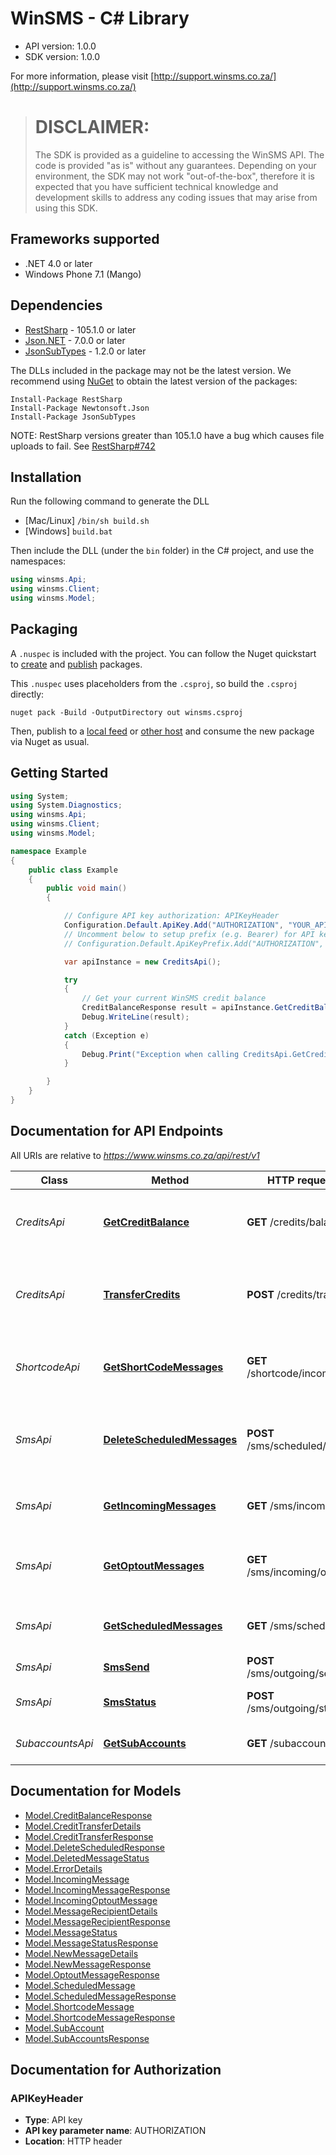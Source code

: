 # WinSMS - C# Library

- API version: 1.0.0
- SDK version: 1.0.0

For more information, please visit [http://support.winsms.co.za/](http://support.winsms.co.za/)
> # DISCLAIMER:
> The SDK is provided as a guideline to accessing the WinSMS API. The code is provided "as is" without any guarantees. Depending on your environment, the SDK may not work "out-of-the-box", therefore it is expected that you have sufficient technical knowledge and development skills to address any coding issues that may arise from using this SDK.

<a name="frameworks-supported"></a>
## Frameworks supported
- .NET 4.0 or later
- Windows Phone 7.1 (Mango)

<a name="dependencies"></a>
## Dependencies
- [RestSharp](https://www.nuget.org/packages/RestSharp) - 105.1.0 or later
- [Json.NET](https://www.nuget.org/packages/Newtonsoft.Json/) - 7.0.0 or later
- [JsonSubTypes](https://www.nuget.org/packages/JsonSubTypes/) - 1.2.0 or later

The DLLs included in the package may not be the latest version. We recommend using [NuGet](https://docs.nuget.org/consume/installing-nuget) to obtain the latest version of the packages:
```
Install-Package RestSharp
Install-Package Newtonsoft.Json
Install-Package JsonSubTypes
```

NOTE: RestSharp versions greater than 105.1.0 have a bug which causes file uploads to fail. See [RestSharp#742](https://github.com/restsharp/RestSharp/issues/742)

<a name="installation"></a>
## Installation
Run the following command to generate the DLL
- [Mac/Linux] `/bin/sh build.sh`
- [Windows] `build.bat`

Then include the DLL (under the `bin` folder) in the C# project, and use the namespaces:
```csharp
using winsms.Api;
using winsms.Client;
using winsms.Model;
```
<a name="packaging"></a>
## Packaging

A `.nuspec` is included with the project. You can follow the Nuget quickstart to [create](https://docs.microsoft.com/en-us/nuget/quickstart/create-and-publish-a-package#create-the-package) and [publish](https://docs.microsoft.com/en-us/nuget/quickstart/create-and-publish-a-package#publish-the-package) packages.

This `.nuspec` uses placeholders from the `.csproj`, so build the `.csproj` directly:

```
nuget pack -Build -OutputDirectory out winsms.csproj
```

Then, publish to a [local feed](https://docs.microsoft.com/en-us/nuget/hosting-packages/local-feeds) or [other host](https://docs.microsoft.com/en-us/nuget/hosting-packages/overview) and consume the new package via Nuget as usual.

<a name="getting-started"></a>
## Getting Started

```csharp
using System;
using System.Diagnostics;
using winsms.Api;
using winsms.Client;
using winsms.Model;

namespace Example
{
    public class Example
    {
        public void main()
        {

            // Configure API key authorization: APIKeyHeader
            Configuration.Default.ApiKey.Add("AUTHORIZATION", "YOUR_API_KEY");
            // Uncomment below to setup prefix (e.g. Bearer) for API key, if needed
            // Configuration.Default.ApiKeyPrefix.Add("AUTHORIZATION", "Bearer");

            var apiInstance = new CreditsApi();

            try
            {
                // Get your current WinSMS credit balance
                CreditBalanceResponse result = apiInstance.GetCreditBalance();
                Debug.WriteLine(result);
            }
            catch (Exception e)
            {
                Debug.Print("Exception when calling CreditsApi.GetCreditBalance: " + e.Message );
            }

        }
    }
}
```

<a name="documentation-for-api-endpoints"></a>
## Documentation for API Endpoints

All URIs are relative to *https://www.winsms.co.za/api/rest/v1*

Class | Method | HTTP request | Description
------------ | ------------- | ------------- | -------------
*CreditsApi* | [**GetCreditBalance**](docs/CreditsApi.md#getcreditbalance) | **GET** /credits/balance | Get your current WinSMS credit balance
*CreditsApi* | [**TransferCredits**](docs/CreditsApi.md#transfercredits) | **POST** /credits/transfer | Transfer credits between main and sub accounts.
*ShortcodeApi* | [**GetShortCodeMessages**](docs/ShortcodeApi.md#getshortcodemessages) | **GET** /shortcode/incoming | Get a list of incoming short/long code messages 
*SmsApi* | [**DeleteScheduledMessages**](docs/SmsApi.md#deletescheduledmessages) | **POST** /sms/scheduled/delete | Delete scheduled SMS messages and refund credits
*SmsApi* | [**GetIncomingMessages**](docs/SmsApi.md#getincomingmessages) | **GET** /sms/incoming | Get a list of incoming SMS messages
*SmsApi* | [**GetOptoutMessages**](docs/SmsApi.md#getoptoutmessages) | **GET** /sms/incoming/optout | Get a list of incoming opt-out SMS messages
*SmsApi* | [**GetScheduledMessages**](docs/SmsApi.md#getscheduledmessages) | **GET** /sms/scheduled | Get a list of scheduled SMS messages
*SmsApi* | [**SmsSend**](docs/SmsApi.md#smssend) | **POST** /sms/outgoing/send | Send SMS messages
*SmsApi* | [**SmsStatus**](docs/SmsApi.md#smsstatus) | **POST** /sms/outgoing/status | Get SMS delivery statuses
*SubaccountsApi* | [**GetSubAccounts**](docs/SubaccountsApi.md#getsubaccounts) | **GET** /subaccounts | Get a list of all Sub Accounts.


<a name="documentation-for-models"></a>
## Documentation for Models

 - [Model.CreditBalanceResponse](docs/CreditBalanceResponse.md)
 - [Model.CreditTransferDetails](docs/CreditTransferDetails.md)
 - [Model.CreditTransferResponse](docs/CreditTransferResponse.md)
 - [Model.DeleteScheduledResponse](docs/DeleteScheduledResponse.md)
 - [Model.DeletedMessageStatus](docs/DeletedMessageStatus.md)
 - [Model.ErrorDetails](docs/ErrorDetails.md)
 - [Model.IncomingMessage](docs/IncomingMessage.md)
 - [Model.IncomingMessageResponse](docs/IncomingMessageResponse.md)
 - [Model.IncomingOptoutMessage](docs/IncomingOptoutMessage.md)
 - [Model.MessageRecipientDetails](docs/MessageRecipientDetails.md)
 - [Model.MessageRecipientResponse](docs/MessageRecipientResponse.md)
 - [Model.MessageStatus](docs/MessageStatus.md)
 - [Model.MessageStatusResponse](docs/MessageStatusResponse.md)
 - [Model.NewMessageDetails](docs/NewMessageDetails.md)
 - [Model.NewMessageResponse](docs/NewMessageResponse.md)
 - [Model.OptoutMessageResponse](docs/OptoutMessageResponse.md)
 - [Model.ScheduledMessage](docs/ScheduledMessage.md)
 - [Model.ScheduledMessageResponse](docs/ScheduledMessageResponse.md)
 - [Model.ShortcodeMessage](docs/ShortcodeMessage.md)
 - [Model.ShortcodeMessageResponse](docs/ShortcodeMessageResponse.md)
 - [Model.SubAccount](docs/SubAccount.md)
 - [Model.SubAccountsResponse](docs/SubAccountsResponse.md)


<a name="documentation-for-authorization"></a>
## Documentation for Authorization

<a name="APIKeyHeader"></a>
### APIKeyHeader

- **Type**: API key
- **API key parameter name**: AUTHORIZATION
- **Location**: HTTP header

